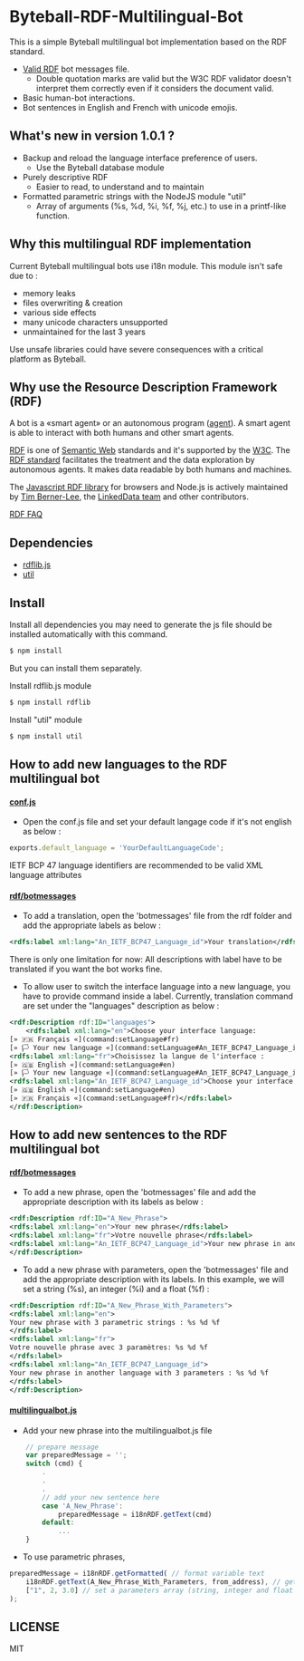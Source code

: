 
# Byteball-RDF-Multilingual-Bot

This is a simple Byteball multilingual bot implementation based on the RDF standard.

- [Valid RDF](https://www.w3.org/RDF/Validator/rdfval?URI=https%3A%2F%2Fraw.githubusercontent.com%2Fn-ric-v%2FByteball-RDF-Multilingual-Bot%2Fmaster%2Frdf%2Fbotmessages&PARSE=Parse+URI%3A+&TRIPLES_AND_GRAPH=PRINT_BOTH&FORMAT=PNG_EMBED) bot messages file.
  - Double quotation marks are valid but the W3C RDF validator doesn't interpret them correctly even if it considers the document valid.
- Basic human-bot interactions.
- Bot sentences in English and French with unicode emojis.

## What's new in version 1.0.1 ?

- Backup and reload the language interface preference of users.
  - Use the Byteball database module
- Purely descriptive RDF
  - Easier to read, to understand and to maintain
- Formatted parametric strings with the NodeJS module "util"
  - Array of arguments (%s, %d, %i, %f, %j, etc.) to use in a printf-like function.

## Why this multilingual RDF implementation

Current Byteball multilingual bots use i18n module. This module isn't safe due to :
- memory leaks
- files overwriting & creation
- various side effects
- many unicode characters unsupported
- unmaintained for the last 3 years

Use unsafe libraries could have severe consequences with a critical platform as Byteball.

## Why use the Resource Description Framework (RDF)

A bot is a «smart agent» or an autonomous program ([agent](https://en.wikipedia.org/wiki/Software_agent)). A smart agent is able to interact with both humans and other smart agents.

[RDF](https://en.wikipedia.org/wiki/Resource_Description_Framework) is one of [Semantic Web](https://en.wikipedia.org/wiki/Semantic_Web) standards and it's supported by the [W3C](https://en.wikipedia.org/wiki/World_Wide_Web_Consortium). The [RDF standard](https://www.w3.org/RDF/) facilitates the treatment and the data exploration by autonomous agents. It makes data readable by both humans and machines.

The [Javascript RDF library](https://www.npmjs.com/package/rdflib) for browsers and Node.js is actively maintained by [Tim Berner-Lee](https://en.wikipedia.org/wiki/Tim_Berners-Lee), the [LinkedData team](https://github.com/linkeddata/rdflib.js) and other contributors.

[RDF FAQ](https://www.w3.org/RDF/FAQ.html)

## Dependencies

- [rdflib.js](https://www.npmjs.com/package/rdflib)
- [util](https://www.npmjs.com/package/util)

## Install

Install all dependencies you may need to generate the js file should be installed automatically with this command.

```bash
$ npm install
```

But you can install them separately.

Install rdflib.js module

```bash
$ npm install rdflib
```

Install "util" module

```bash
$ npm install util
```

## How to add new languages to the RDF multilingual bot

#### [conf.js](https://github.com/n-ric-v/Byteball-RDF-Multilingual-Bot/blob/master/conf.js)
- Open the conf.js file and set your default langage code if it's not english as below :
```javascript
exports.default_language = 'YourDefaultLanguageCode';
```
IETF BCP 47 language identifiers are recommended to be valid XML language attributes

#### [rdf/botmessages](https://github.com/n-ric-v/Byteball-RDF-Multilingual-Bot/blob/master/rdf/botmessages)
- To add a translation, open the 'botmessages' file from the rdf folder and add the appropriate labels as below :
```xml
<rdfs:label xml:lang="An_IETF_BCP47_Language_id">Your translation</rdfs:label>
```
There is only one limitation for now: All descriptions with label have to be translated if you want the bot works fine.

- To allow user to switch the interface language into a new language, you have to provide command inside a label. Currently, translation command are set under the "languages" description as below :
```xml
<rdf:Description rdf:ID="languages">
	<rdfs:label xml:lang="en">Choose your interface language:
[» 🇫🇷 Français «](command:setLanguage#fr)
[» 🏳 Your new language «](command:setLanguage#An_IETF_BCP47_Language_id)</rdfs:label>
<rdfs:label xml:lang="fr">Choisissez la langue de l'interface :
[» 🇬🇧 English «](command:setLanguage#en)
[» 🏳 Your new language «](command:setLanguage#An_IETF_BCP47_Language_id)</rdfs:label>
<rdfs:label xml:lang="An_IETF_BCP47_Language_id">Choose your interface language:
[» 🇬🇧 English «](command:setLanguage#en)
[» 🇫🇷 Français «](command:setLanguage#fr)</rdfs:label>
</rdf:Description>
```

## How to add new sentences to the RDF multilingual bot

#### [rdf/botmessages](https://github.com/n-ric-v/Byteball-RDF-Multilingual-Bot/blob/master/rdf/botmessages)
- To add a new phrase, open the 'botmessages' file and add the appropriate description with its labels as below :
```xml
<rdf:Description rdf:ID="A_New_Phrase">
<rdfs:label xml:lang="en">Your new phrase</rdfs:label>
<rdfs:label xml:lang="fr">Votre nouvelle phrase</rdfs:label>
<rdfs:label xml:lang="An_IETF_BCP47_Language_id">Your new phrase in another language</rdfs:label>
</rdf:Description>
```

- To add a new phrase with parameters, open the 'botmessages' file and add the appropriate description with its labels. In this example, we will set a string (%s), an integer (%i) and a float (%f) :
```xml
<rdf:Description rdf:ID="A_New_Phrase_With_Parameters">
<rdfs:label xml:lang="en">
Your new phrase with 3 parametric strings : %s %d %f
</rdfs:label>
<rdfs:label xml:lang="fr">
Votre nouvelle phrase avec 3 paramètres: %s %d %f
</rdfs:label>
<rdfs:label xml:lang="An_IETF_BCP47_Language_id">
Your new phrase in another language with 3 parameters : %s %d %f
</rdfs:label>
</rdf:Description>
```

#### [multilingualbot.js](https://github.com/n-ric-v/Byteball-RDF-Multilingual-Bot/blob/master/multilingualbot.js)
- Add your new phrase into the multilingualbot.js file
```javascript
	// prepare message
	var preparedMessage = '';
	switch (cmd) {
		.	
		.
		.
		// add your new sentence here
		case 'A_New_Phrase':
			preparedMessage = i18nRDF.getText(cmd)
		default:
			...
	}
```

- To use parametric phrases, 
```javascript
preparedMessage = i18nRDF.getFormatted( // format variable text
	i18nRDF.getText(A_New_Phrase_With_Parameters, from_address), // get translated command/text
	["1", 2, 3.0] // set a parameters array (string, integer and float as in example above)
);
```

## LICENSE
MIT

